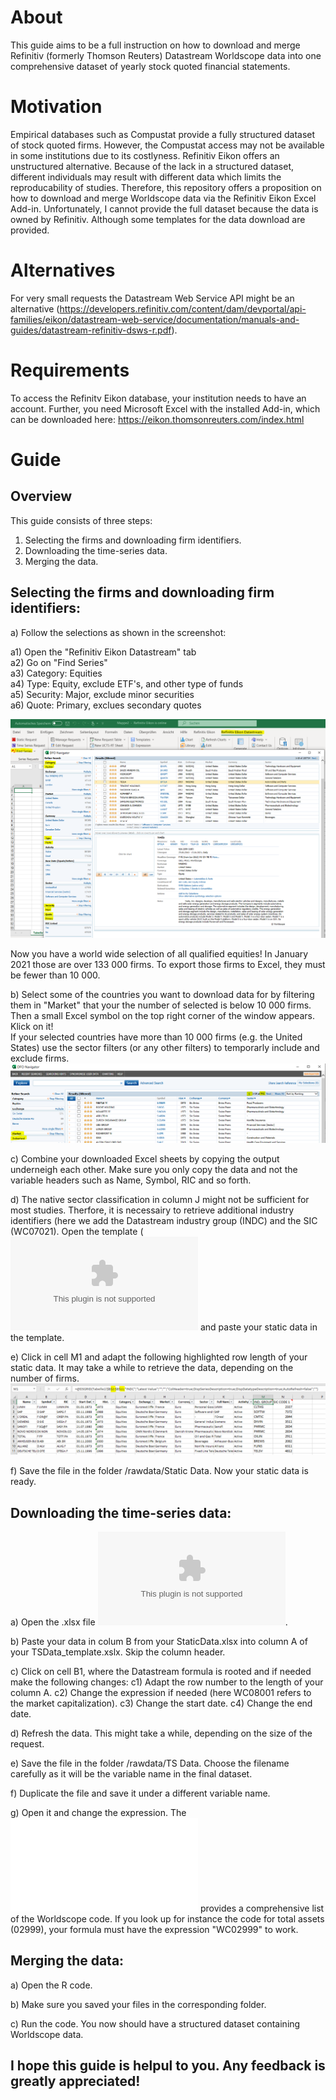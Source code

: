 # About
This guide aims to be a full instruction on how to download and merge Refinitiv (formerly Thomson Reuters) Datastream Worldscope data into one comprehensive dataset of yearly stock quoted financial statements.

# Motivation
Empirical databases such as Compustat provide a fully structured dataset of stock quoted firms. However, the Compustat access may not be available in some institutions due to its costlyness. Refinitiv Eikon offers an unstructured alternative. Because of the lack in a structured dataset, different individuals may result with different data which limits the reproducability of studies. Therefore, this repository offers a proposition on how to download and merge Worldscope data via the Refinitiv Eikon Excel Add-in. Unfortunately, I cannot provide the full dataset because the data is owned by Refinitiv. Although some templates for the data download are provided. 

# Alternatives
For very small requests the Datastream Web Service API might be an alternative (https://developers.refinitiv.com/content/dam/devportal/api-families/eikon/datastream-web-service/documentation/manuals-and-guides/datastream-refinitiv-dsws-r.pdf).

# Requirements
To access the Refinitv Eikon database, your institution needs to have an account. Further, you need Microsoft Excel with the installed Add-in, which can be downloaded here: https://eikon.thomsonreuters.com/index.html 


# Guide
## Overview
This guide consists of three steps: 
1. Selecting the firms and downloading firm identifiers. 
2. Downloading the time-series data.
3. Merging the data. 

## Selecting the firms and downloading firm identifiers:
a) Follow the selections as shown in the screenshot:

  a1) Open the "Refinitiv Eikon Datastream" tab  
  a2) Go on "Find Series"  
  a3) Category: Equities  
  a4) Type: Equity, exclude ETF's, and other type of funds  
  a5) Security: Major, exclude minor securities  
  a6) Quote: Primary, exclues secondary quotes  
  
 ![Refiniv Eikon Datastream selection parameters](/Screenshots/Static%20Data%20selection.PNG?raw=true "Refiniv Eikon Datastream selection parameters")
 
 Now you have a world wide selection of all qualified equities! In January 2021 those are over 133 000 firms. To export those firms to Excel, they must be fewer than 10 000. 

b) Select some of the countries you want to download data for by filtering them in "Market" that your the number of selected is below 10 000 firms. Then a small Excel symbol on the top right corner of the window appears. Klick on it!  
If your selected countries have more than 10 000 firms (e.g. the United States) use the sector filters (or any other filters) to temporarly include and exclude firms. 
 ![Market selection ](/Screenshots/Market%20selection.PNG?raw=true "Refiniv Eikon Datastream selection parameters")
 
c) Combine your downloaded Excel sheets by copying the output underneigh each other. Make sure you only copy the data and not the variable headers such as Name, Symbol, RIC and so forth. 

d) The native sector classification in column J might not be sufficient for most studies. Therfore, it is necessairy to retrieve additional industry identifiers (here we add the Datastream industry group (INDC) and the SIC (WC07021). Open the template (![StaticData_template](/Templates/StaticData_template.xlsx?raw=true "StaticData_template") and paste your static data in the template. 

e) Click in cell M1 and adapt the following highlighted row length of your static data. It may take a while to retrieve the data, depending on the number of firms. 
![Row length](/Screenshots/Row%20length.PNG?raw=true "Refiniv Eikon Datastream selection parameters")

f) Save the file in the folder /rawdata/Static Data. Now your static data is ready. 


## Downloading the time-series data:
a) Open the .xlsx file ![TSData_template](/Templates/TSData_template.xlsx?raw=true "TSData_template"). 

b) Paste your data in colum B from your StaticData.xlsx into column A of your TSData_template.xslx. Skip the column header. 

c) Click on cell B1, where the Datastream formula is rooted and if needed make the following changes:
  c1) Adapt the row number to the length of your column A. 
  c2) Change the expression if needed (here WC08001 refers to the market capitalization).
  c3) Change the start date. 
  c4) Change the end date.

d) Refresh the data. This might take a while, depending on the size of the request. 

e) Save the file in the folder /rawdata/TS Data. Choose the filename carefully as it will be the variable name in the final dataset. 

f) Duplicate the file and save it under a different variable name. 

g) Open it and change the expression. The ![Thomson Financial Worldscope](/Templates/Thomson%20Financial%20Worldscope.pdf?raw=true "Thomson Financial Worldscope") provides a comprehensive list of the Worldscope code. If you look up for instance the code for total assets (02999), your formula must have the expression "WC02999" to work. 


## Merging the data:
a) Open the R code. 

b) Make sure you saved your files in the corresponding folder. 

c) Run the code. You now should have a structured dataset containing Worldscope data.



## I hope this guide is helpul to you. Any feedback is greatly appreciated!
